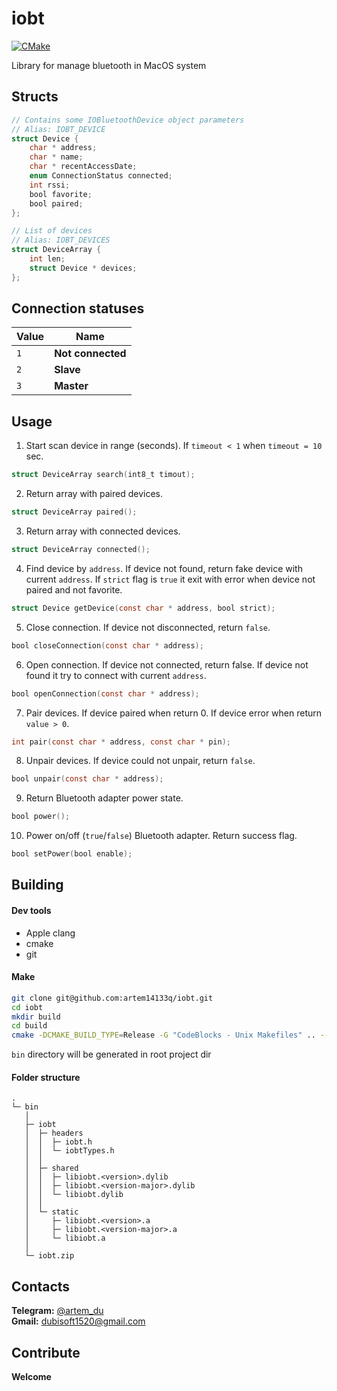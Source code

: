 # iobt

[![CMake](https://github.com/artem14133q/iobt/actions/workflows/cmake.yml/badge.svg)](https://github.com/artem14133q/iobt/actions/workflows/cmake.yml)

Library for manage bluetooth in MacOS system

## Structs

```objectivec
// Contains some IOBluetoothDevice object parameters
// Alias: IOBT_DEVICE
struct Device {
    char * address;
    char * name;
    char * recentAccessDate;
    enum ConnectionStatus connected;
    int rssi;
    bool favorite; 
    bool paired; 
};

// List of devices
// Alias: IOBT_DEVICES
struct DeviceArray {
    int len;
    struct Device * devices;
};
```

## Connection statuses

| Value | Name              |
| ----- | ----------------- |
| `1`   | **Not connected** |
| `2`   | **Slave**         |
| `3`   | **Master**        |


## Usage

1. Start scan device in range (seconds). If `timeout < 1` when `timeout = 10` sec.
```objectivec
struct DeviceArray search(int8_t timout);
```

2. Return array with paired devices.
```objectivec
struct DeviceArray paired();
```

3. Return array with connected devices.
```objectivec
struct DeviceArray connected();
```

4. Find device by `address`. If device not found, return fake device with current `address`.
   If `strict` flag is `true` it exit with error when device not paired and not favorite.
```objectivec
struct Device getDevice(const char * address, bool strict);
```

5. Close connection. If device not disconnected, return `false`.
```objectivec
bool closeConnection(const char * address);
```

6. Open connection. If device not connected, return false. If device not found it try to connect with current `address`.
```objectivec
bool openConnection(const char * address);
```

7. Pair devices. If device paired when return 0. If device error when return `value > 0`.
```objectivec
int pair(const char * address, const char * pin);
```

8. Unpair devices. If device could not unpair, return `false`.
```objectivec
bool unpair(const char * address);
```

9. Return Bluetooth adapter power state.
```objectivec
bool power();
```

10. Power on/off (`true`/`false`) Bluetooth adapter. Return success flag.
```objectivec
bool setPower(bool enable);
```

## Building

#### Dev tools

* Apple clang
* cmake
* git

#### Make

```zsh
git clone git@github.com:artem14133q/iobt.git
cd iobt
mkdir build
cd build
cmake -DCMAKE_BUILD_TYPE=Release -G "CodeBlocks - Unix Makefiles" .. --build . --target all -- -j 1
```

`bin` directory will be generated in root project dir 

#### Folder structure

```
.
└─ bin
   │
   ├─ iobt
   │  ├─ headers
   │  │  ├─ iobt.h
   │  │  └─ iobtTypes.h
   │  │
   │  ├─ shared
   │  │  ├─ libiobt.<version>.dylib
   │  │  ├─ libiobt.<version-major>.dylib
   │  │  └─ libiobt.dylib
   │  │
   │  └─ static
   │     ├─ libiobt.<version>.a
   │     ├─ libiobt.<version-major>.a
   │     └─ libiobt.a
   │  
   └─ iobt.zip
```

## Contacts

**Telegram:** <a href="https://t.me/artem14133q">@artem_du</a> <br>
**Gmail:** <a href="mailto:dubisoft1520@gmail.com">dubisoft1520@gmail.com</a>

## Contribute

**Welcome**
